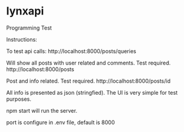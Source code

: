 # lynxapi
Programming Test

Instructions:

To test api calls:
http://localhost:8000/posts/queries

Will show all posts with user related and comments. Test required.
http://localhost:8000/posts

Post and info related. Test required.
http://localhost:8000/posts/id

All info is presented as json (stringfied). The UI is very simple for test purposes.

npm start will run the server.

port is configure in .env file, default is 8000